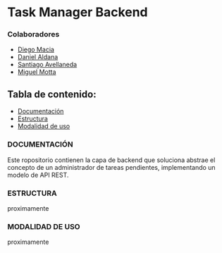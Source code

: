 # Task Manager Backend
### Colaboradores
* [Diego Macia]()
* [Daniel Aldana]()
* [Santiago Avellaneda]()
* [Miguel Motta]()
## Tabla de contenido:
* [Documentación]()
* [Estructura]()
* [Modalidad de uso]()

### DOCUMENTACIÓN
Este ropositorio contienen la capa de backend que 
soluciona abstrae el concepto de un administrador 
de tareas pendientes, implementando un modelo de API REST.
### ESTRUCTURA
proximamente
### MODALIDAD DE USO
proximamente
